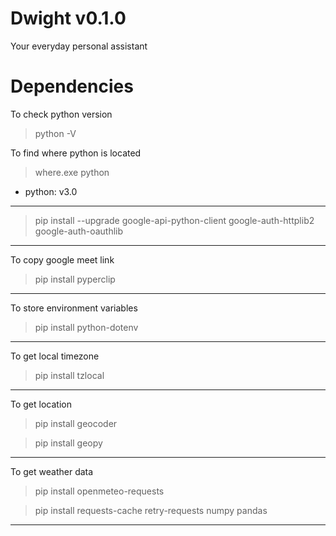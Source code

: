 # Dwight v0.1.0

Your everyday personal assistant

# Dependencies

To check python version
> python -V

To find where python is located
> where.exe python

- python: v3.0

---

> pip install --upgrade google-api-python-client google-auth-httplib2 google-auth-oauthlib

---

To copy google meet link
> pip install pyperclip

---

To store environment variables
> pip install python-dotenv

---

To get local timezone
> pip install tzlocal

---

To get location

> pip install geocoder

> pip install geopy

---

To get weather data

> pip install openmeteo-requests

> pip install requests-cache retry-requests numpy pandas

---
